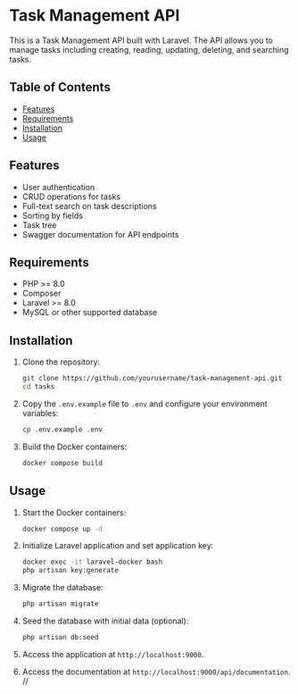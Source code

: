 # Task Management API

This is a Task Management API built with Laravel. The API allows you to manage tasks including creating, reading, updating, deleting, and searching tasks.

## Table of Contents

- [Features](#features)
- [Requirements](#requirements)
- [Installation](#installation)
- [Usage](#usage)

## Features

- User authentication
- CRUD operations for tasks
- Full-text search on task descriptions
- Sorting by fields
- Task tree
- Swagger documentation for API endpoints

## Requirements

- PHP >= 8.0
- Composer
- Laravel >= 8.0
- MySQL or other supported database

## Installation

1. Clone the repository:
    ```bash
    git clone https://github.com/yourusername/task-management-api.git
    cd tasks
    ```

2. Copy the `.env.example` file to `.env` and configure your environment variables:

    ```bash
    cp .env.example .env
    ```

3. Build the Docker containers:

    ```bash
    docker compose build
    ```

## Usage

1. Start the Docker containers:

    ```bash
    docker compose up -d
    ```

2. Initialize Laravel application and set application key:

    ```bash
    docker exec -it laravel-docker bash
    php artisan key:generate
    ```

3. Migrate the database:

    ```bash
    php artisan migrate
    ```
4. Seed the database with initial data (optional):
    ```bash
    php artisan db:seed
    ```

5. Access the application at `http://localhost:9000`.

6. Access the documentation at `http://localhost:9000/api/documentation`. //

